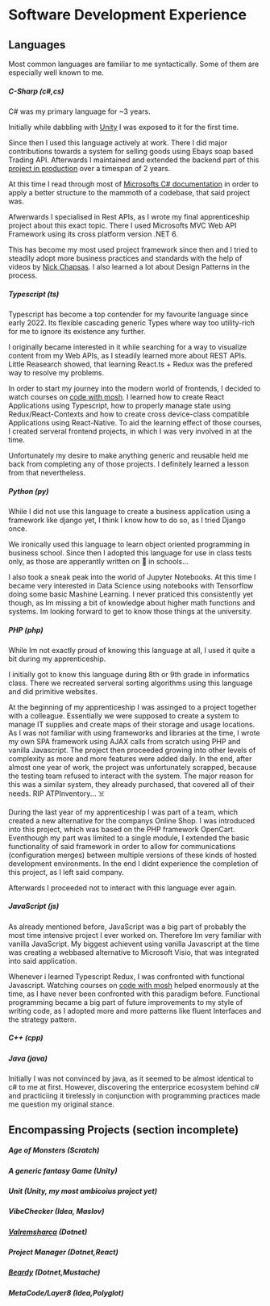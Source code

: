 # Software Development Experience

## Languages

Most common languages are familiar to me syntactically. Some of them are especially well known to me.

##### C-Sharp (c#,cs)

C# was my primary language for ~3 years.

Initially while dabbling with [Unity](https://unity.com/) I was exposed to it for the first time.

Since then I used this language actively at work. There I did major contributions towards a system for selling goods using Ebays soap based Trading API. Afterwards I maintained and extended the backend part of this [project in production](https://www.ebay.de/str/derersatzteileprofi) over a timespan of 2 years.

At this time I read through most of [Microsofts C# documentation](https://learn.microsoft.com/sk-sk/dotnet/csharp/) in order to apply a better structure to the mammoth of a codebase, that said project was.

Afwerwards I specialised in Rest APIs, as I wrote my final apprenticeship project about this exact topic. There I used Microsofts MVC Web API Framework using its cross platform version .NET 6.

This has become my most used project framework since then and I tried to steadily adopt more business practices and standards with the help of videos by [Nick Chapsas](https://nickchapsas.com/). I also learned a lot about Design Patterns in the process.

##### Typescript (ts)

Typescript has become a top contender for my favourite language since early 2022. Its flexible cascading generic Types where way too utility-rich for me to ignore its existence any further.

I originally became interested in it while searching for a way to visualize content from my Web APIs, as I steadily learned more about REST APIs. Little Reasearch showed, that learning React.ts + Redux was the prefered way to resolve my problems.

In order to start my journey into the modern world of frontends, I decided to watch courses on [code with mosh](https://codewithmosh.com/). I learned how to create React Applications using Typescript, how to properly manage state using Redux/React-Contexts and how to create cross device-class compatible Applications using React-Native. To aid the learning effect of those courses, I created serveral frontend projects, in which I was very involved in at the time.

Unfortunately my desire to make anything generic and reusable held me back from completing any of those projects. I definitely learned a lesson from that nevertheless.

##### Python (py)

While I did not use this language to create a business application using a framework like django yet, I think I know how to do so, as I tried Django once.

We ironically used this language to learn object oriented programming in business school. Since then I adopted this language for use in class tests only, as those are apperantly written on 📄 in schools...

I also took a sneak peak into the world of Jupyter Notebooks. At this time I became very interested in Data Science using notebooks with Tensorflow doing some basic Mashine Learning. I never praticed this consistently yet though, as Im missing a bit of knowledge about higher math functions and systems. Im looking forward to get to know those things at the university.

##### PHP (php)

While Im not exactly proud of knowing this language at all, I used it quite a bit during my apprenticeship.

I initially got to know this language during 8th or 9th grade in informatics class. There we recreated serveral sorting algorithms using this language and did primitive websites.

At the beginning of my apprenticeship I was assinged to a project together with a colleague. Essentially we were supposed to create a system to manage IT supplies and create maps of their storage and usage locations. As I was not familiar with using frameworks and libraries at the time, I wrote my own SPA framework using AJAX calls from scratch using PHP and vanilla Javascript. The project then proceeded growing into other levels of complexity as more and more features were added daily. In the end, after almost one year of work, the project was unfortunately scrapped, because the testing team refused to interact with the system. The major reason for this was a similar system, they already purchased, that covered all of their needs. RIP ATPInventory... ☠️

During the last year of my apprenticeship I was part of a team, which created a new alternative for the companys Online Shop. I was introduced into this project, which was based on the PHP framework OpenCart. Eventhough my part was limited to a single module, I extended the basic functionality of said framework in order to allow for communications (configuration merges) between multiple versions of these kinds of hosted development environments. In the end I didnt experience the completion of this project, as I left said company.

Afterwards I proceeded not to interact with this language ever again.

##### JavaScript (js)

As already mentioned before, JavaScript was a big part of probably the most time intensive project I ever worked on. Therefore Im very familiar with vanilla JavaScript. My biggest achievent using vanilla Javascript at the time was creating a webbased alternative to Microsoft Visio, that was integrated into said application.

Whenever i learned Typescript Redux, I was confronted with functional Javascript. Watching courses on [code with mosh](https://codewithmosh.com/) helped enormously at the time, as I have never been confronted with this paradigm before. Functional programming became a big part of future improvements to my style of writing code, as I adopted more and more patterns like fluent Interfaces and the strategy pattern.

##### C++ (cpp)

##### Java (java)

Initially I was not convinced by java, as it seemed to be almost identical to c# to me at first.
However, discovering the enterprice ecosystem behind c# and practiciing it tirelessly in conjunction with programming practices made me question my original stance.

## Encompassing Projects (section incomplete)

##### Age of Monsters (Scratch)

##### A generic fantasy Game (Unity)

##### Unit (Unity, my most ambicoius project yet)

##### VibeChecker (Idea, Maslov)

##### [Valremsharca](https://github.com/themassiveone/valremsharca) (Dotnet)

##### Project Manager (Dotnet,React)

##### [Beardy](https://github.com/themassiveone/beardy) (Dotnet,Mustache)

##### MetaCode/Layer8 (Idea,Polyglot)


